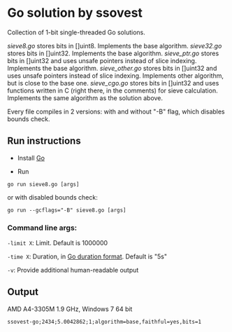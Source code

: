 # Go solution by ssovest

Collection of 1-bit single-threaded Go solutions.

*sieve8.go* stores bits in []uint8. Implements the base algorithm.
*sieve32.go* stores bits in []uint32. Implements the base algorithm.
*sieve_ptr.go* stores bits in []uint32 and uses unsafe pointers instead of slice indexing. Implements the base algorithm.
*sieve_other.go* stores bits in []uint32 and uses unsafe pointers instead of slice indexing. Implements other algorithm, but is close to the base one.
*sieve_cgo.go* stores bits in []uint32 and uses functions written in C (right there, in the comments) for sieve calculation. Implements the same algorithm as the solution above.

Every file compiles in 2 versions: with and without "-B" flag, which disables bounds check.

## Run instructions

 - Install [Go](https://golang.org/)

 - Run
```
go run sieve8.go [args]
```
or with disabled bounds check:
```
go run --gcflags="-B" sieve8.go [args]
```

### Command line args:

`-limit X`: Limit. Default is 1000000

`-time X`: Duration, in [Go duration format](https://golang.org/pkg/time/#ParseDuration). Default is "5s"

`-v`: Provide additional human-readable output

## Output

AMD A4-3305M 1.9 GHz, Windows 7 64 bit
```
ssovest-go;2434;5.0042862;1;algorithm=base,faithful=yes,bits=1
```
